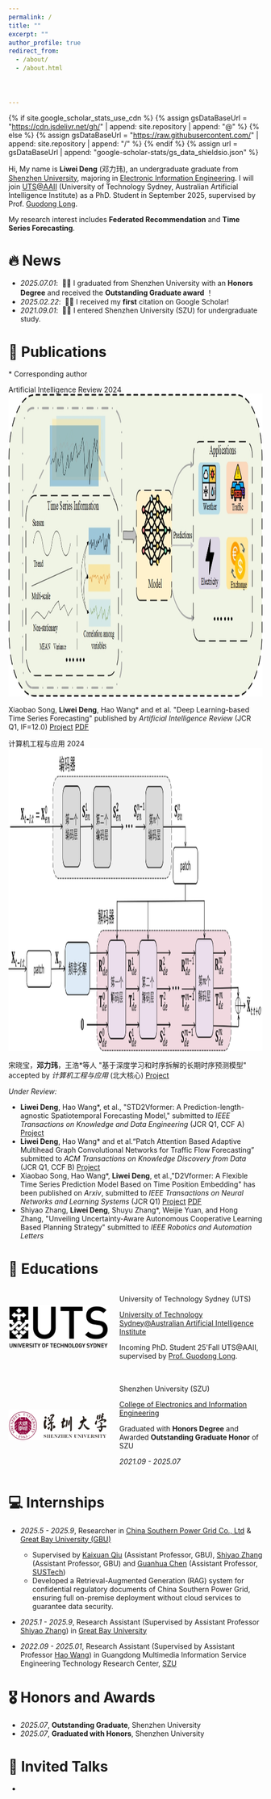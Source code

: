 ```yaml
---
permalink: /
title: ""
excerpt: ""
author_profile: true
redirect_from: 
  - /about/
  - /about.html



---
```


{% if site.google_scholar_stats_use_cdn %}
{% assign gsDataBaseUrl = "https://cdn.jsdelivr.net/gh/" | append: site.repository | append: "@" %}
{% else %}
{% assign gsDataBaseUrl = "https://raw.githubusercontent.com/" | append: site.repository | append: "/" %}
{% endif %}
{% assign url = gsDataBaseUrl | append: "google-scholar-stats/gs_data_shieldsio.json" %}

<span class='anchor' id='about-me'></span>

Hi, My name is **Liwei Deng** (邓力玮), an undergraduate graduate from [Shenzhen University](https://www.szu.edu.cn/), majoring in [Electronic Information Engineering](https://ceie.szu.edu.cn/). I will join [UTS@AAII](https://www.uts.edu.au/research/centres/australian-artificial-intelligence-institute) (University of Technology Sydney, Australian Artificial Intelligence Institute) as a PhD. Student in September 2025, supervised by Prof. [Guodong Long](https://guodonglong.github.io/).

My research interest includes  **Federated Recommendation** and **Time Series Forecasting**. 


# 🔥 News

- *2025.07.01*: &nbsp;🎉🎉 I graduated from Shenzhen University with an **Honors Degree** and received the **Outstanding Graduate award** ！
- *2025.02.22*: &nbsp;🎉🎉 I received my **first** citation on Google Scholar!
- *2021.09.01*: &nbsp;🎉🎉 I entered Shenzhen University (SZU) for undergraduate study.

# 📝 Publications 

\* Corresponding author

<div class='paper-box'><div class='paper-box-image'><div><div class="badge">Artificial Intelligence Review 2024</div><img src='images/papers/Time Series Survey.png' alt="sym" width="600" height="600"></div></div>
<div class='paper-box-text' markdown="1">



Xiaobao Song, **Liwei Deng**, Hao Wang\* and et al. "Deep Learning-based Time Series Forecasting" published by *Artificial Intelligence Review* (JCR Q1, IF=12.0) [Project](https://github.com/TCCofWANG/Deep-Learning-based-Time-Series-Forecasting) [PDF](https://doi.org/10.1007/s10462-024-10989-8)

</div>
</div>

<div class='paper-box'><div class='paper-box-image'><div><div class="badge">计算机工程与应用 2024</div><img src='images/papers/DeepTD-LSP.png' alt="sym" width="600" height="600"></div></div>
<div class='paper-box-text' markdown="1">



宋晓宝，**邓力玮**，王浩\*等人 "基于深度学习和时序拆解的长期时序预测模型" accepted by *计算机工程与应用* (北大核心) [Project](https://github.com/TCCofWANG/Deep_Time_Series)

</div>
</div>

*Under Review:*

- **Liwei Deng**, Hao Wang\*, et al., "STD2Vformer: A Prediction-length-agnostic Spatiotemporal Forecasting Model," submitted to *IEEE Transactions on Knowledge and Data Engineering* (JCR Q1, CCF A) [Project](https://github.com/LiweiDengDavid/STD2Vformer) 
- **Liwei Deng**, Hao Wang\* and et al.“Patch Attention Based Adaptive Multihead Graph Convolutional Networks for Traffic Flow Forecasting” submitted to *ACM Transactions on Knowledge Discovery from Data* (JCR Q1, CCF B) [Project](https://github.com/LiweiDengDavid/PA2MGCN)
- Xiaobao Song, Hao Wang\*, **Liwei Deng**, et al.,"D2Vformer: A Flexible Time Series Prediction Model Based on Time Position Embedding" has been published on *Arxiv*, submitted to *IEEE Transactions on Neural Networks and Learning Systems* (JCR Q1) [Project](https://github.com/TCCofWANG/D2Vformer) [PDF](https://doi.org/10.48550/arXiv.2409.11024)
- Shiyao Zhang, **Liwei Deng**, Shuyu Zhang\*, Weijie Yuan, and Hong Zhang, "Unveiling Uncertainty-Aware Autonomous Cooperative Learning Based Planning Strategy" submitted to *IEEE Robotics and Automation Letters* 



# 📖 Educations

<div style="display: flex; align-items: center; margin: 20px 0;">
  <img src="/images/school/UTS.png" alt="UTS logo" style="width: 200px; margin-right: 20px;">
  <div>

University of Technology Sydney (UTS)

[University of Technology Sydney@Australian Artificial Intelligence Institute](https://www.uts.edu.au/research/centres/australian-artificial-intelligence-institute) 

Incoming PhD. Student 25'Fall UTS@AAII, supervised by [Prof. Guodong Long](https://guodonglong.github.io/).

</div>
</div>

<div style="display: flex; align-items: center; margin: 20px 0;">
  <img src="images/school/SZU.png" alt="SZU logo" style="width: 200px; margin-right: 20px;">
  <div>



Shenzhen University (SZU)

[College of Electronics and Information Engineering](https://ceie.szu.edu.cn/)

Graduated with **Honors Degree** and Awarded **Outstanding Graduate Honor** of SZU

*2021.09 - 2025.07*  

</div>
</div>      

# 💻 Internships

- *2025.5 - 2025.9*, Researcher in [China Southern Power Grid Co., Ltd](https://www.csg.cn/) & [Great Bay University (GBU)](https://www.gbu.edu.cn/)

  - Supervised by [Kaixuan Qiu](https://www.gbu.edu.cn/detail/article/910) (Assistant Professor, GBU),  [Shiyao Zhang](https://jasonzhangs001.github.io/shiyaozhang/) (Assistant Professor, GBU) and [Guanhua Chen](https://ghchen.me/) (Assistant Professor, [SUSTech](https://www.sustech.edu.cn/zh/about.html))
  - Developed a Retrieval-Augmented Generation (RAG) system for confidential regulatory documents of China Southern Power Grid, ensuring full on-premise deployment without cloud services to guarantee data security.

- *2025.1 - 2025.9*, Research Assistant (Supervised by Assistant Professor [Shiyao Zhang](https://jasonzhangs001.github.io/shiyaozhang/)) in [Great Bay University](https://www.gbu.edu.cn/)

- *2022.09 - 2025.01*, Research Assistant (Supervised by Assistant Professor [Hao Wang](https://tccofwang.github.io/index.html)) in Guangdong Multimedia Information Service Engineering Technology Research Center, [SZU](https://www.szu.edu.cn/)

  

# 🎖 Honors and Awards

- *2025.07*, **Outstanding Graduate**, Shenzhen University
- *2025.07*, **Graduated with Honors**, Shenzhen University

# 💬 Invited Talks

- 

